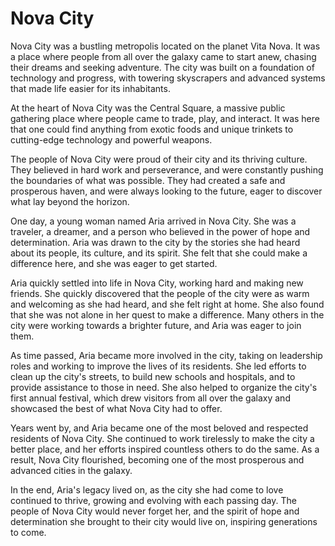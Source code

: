 # Nova City

Nova City was a bustling metropolis located on the planet Vita Nova. It was a place where people from all over the galaxy came to start anew, chasing their dreams and seeking adventure. The city was built on a foundation of technology and progress, with towering skyscrapers and advanced systems that made life easier for its inhabitants.

At the heart of Nova City was the Central Square, a massive public gathering place where people came to trade, play, and interact. It was here that one could find anything from exotic foods and unique trinkets to cutting-edge technology and powerful weapons.

The people of Nova City were proud of their city and its thriving culture. They believed in hard work and perseverance, and were constantly pushing the boundaries of what was possible. They had created a safe and prosperous haven, and were always looking to the future, eager to discover what lay beyond the horizon.

One day, a young woman named Aria arrived in Nova City. She was a traveler, a dreamer, and a person who believed in the power of hope and determination. Aria was drawn to the city by the stories she had heard about its people, its culture, and its spirit. She felt that she could make a difference here, and she was eager to get started.

Aria quickly settled into life in Nova City, working hard and making new friends. She quickly discovered that the people of the city were as warm and welcoming as she had heard, and she felt right at home. She also found that she was not alone in her quest to make a difference. Many others in the city were working towards a brighter future, and Aria was eager to join them.

As time passed, Aria became more involved in the city, taking on leadership roles and working to improve the lives of its residents. She led efforts to clean up the city's streets, to build new schools and hospitals, and to provide assistance to those in need. She also helped to organize the city's first annual festival, which drew visitors from all over the galaxy and showcased the best of what Nova City had to offer.

Years went by, and Aria became one of the most beloved and respected residents of Nova City. She continued to work tirelessly to make the city a better place, and her efforts inspired countless others to do the same. As a result, Nova City flourished, becoming one of the most prosperous and advanced cities in the galaxy.

In the end, Aria's legacy lived on, as the city she had come to love continued to thrive, growing and evolving with each passing day. The people of Nova City would never forget her, and the spirit of hope and determination she brought to their city would live on, inspiring generations to come.
